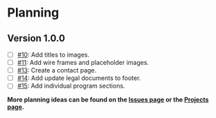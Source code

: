 # Planning

## Version 1.0.0

- [ ] [#10](https://github.com/Dog-Face-Development/dog-face-development.github.io/issues/10): Add titles to images.
- [ ] [#11](https://github.com/Dog-Face-Development/dog-face-development.github.io/issues/11): Add wire frames and placeholder images.
- [ ] [#13](https://github.com/Dog-Face-Development/dog-face-development.github.io/issues/13): Create a contact page.
- [ ] [#14](https://github.com/Dog-Face-Development/dog-face-development.github.io/issues/14): Add update legal documents to footer.
- [ ] [#15](https://github.com/Dog-Face-Development/dog-face-development.github.io/issues/15): Add individual program sections.

**More planning ideas can be found on the [Issues page](https://github.com/Dog-Face-Development/dog-face-development.github.io/issues) or the [Projects page](https://github.com/Dog-Face-Development/dog-face-development.github.io/projects?type=classic).**
